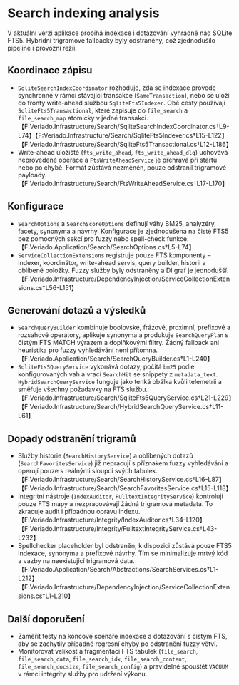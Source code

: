 # Search indexing analysis

V aktuální verzi aplikace probíhá indexace i dotazování výhradně nad SQLite FTS5. Hybridní trigramové fallbacky byly odstraněny, což zjednodušilo pipeline i provozní režii.

## Koordinace zápisu
- `SqliteSearchIndexCoordinator` rozhoduje, zda se indexace provede synchronně v rámci stávající transakce (`SameTransaction`), nebo se uloží do fronty write-ahead službou `SqliteFts5Indexer`. Obě cesty používají `SqliteFts5Transactional`, které zapisuje do `file_search` a `file_search_map` atomicky v jedné transakci.【F:Veriado.Infrastructure/Search/SqliteSearchIndexCoordinator.cs†L9-L74】【F:Veriado.Infrastructure/Search/SqliteFts5Indexer.cs†L15-L122】【F:Veriado.Infrastructure/Search/SqliteFts5Transactional.cs†L12-L186】
- Write-ahead úložiště (`fts_write_ahead`, `fts_write_ahead_dlq`) uchovává neprovedené operace a `FtsWriteAheadService` je přehrává při startu nebo po chybě. Formát zůstává nezměněn, pouze odstranil trigramové payloady.【F:Veriado.Infrastructure/Search/FtsWriteAheadService.cs†L17-L170】

## Konfigurace
- `SearchOptions` a `SearchScoreOptions` definují váhy BM25, analyzéry, facety, synonyma a návrhy. Konfigurace je zjednodušená na čisté FTS5 bez pomocných sekcí pro fuzzy nebo spell-check funkce.【F:Veriado.Application/Search/SearchOptions.cs†L5-L74】
- `ServiceCollectionExtensions` registruje pouze FTS komponenty – indexer, koordinátor, write-ahead servis, query builder, historii a oblíbené položky. Fuzzy služby byly odstraněny a DI graf je jednodušší.【F:Veriado.Infrastructure/DependencyInjection/ServiceCollectionExtensions.cs†L56-L151】

## Generování dotazů a výsledků
- `SearchQueryBuilder` kombinuje boolovské, frázové, proximní, prefixové a rozsahové operátory, aplikuje synonyma a produkuje `SearchQueryPlan` s čistým FTS MATCH výrazem a doplňkovými filtry. Žádný fallback ani heuristika pro fuzzy vyhledávání není přítomna.【F:Veriado.Application/Search/SearchQueryBuilder.cs†L1-L240】
- `SqliteFts5QueryService` vykonává dotazy, počítá `bm25` podle konfigurovaných vah a vrací `SearchHit` se snippety z `metadata_text`. `HybridSearchQueryService` funguje jako tenká obálka kvůli telemetrii a směřuje všechny požadavky na FTS službu.【F:Veriado.Infrastructure/Search/SqliteFts5QueryService.cs†L21-L229】【F:Veriado.Infrastructure/Search/HybridSearchQueryService.cs†L11-L61】

## Dopady odstranění trigramů
- Služby historie (`SearchHistoryService`) a oblíbených dotazů (`SearchFavoritesService`) již nepracují s příznakem fuzzy vyhledávání a operují pouze s reálnými sloupci svých tabulek.【F:Veriado.Infrastructure/Search/SearchHistoryService.cs†L16-L87】【F:Veriado.Infrastructure/Search/SearchFavoritesService.cs†L15-L118】
- Integritní nástroje (`IndexAuditor`, `FulltextIntegrityService`) kontrolují pouze FTS mapy a nezpracovávají žádná trigramová metadata. To zkracuje audit i případnou opravu indexu.【F:Veriado.Infrastructure/Integrity/IndexAuditor.cs†L34-L120】【F:Veriado.Infrastructure/Integrity/FulltextIntegrityService.cs†L43-L232】
- Spellchecker placeholder byl odstraněn; k dispozici zůstává pouze FTS5 indexace, synonyma a prefixové návrhy. Tím se minimalizuje mrtvý kód a vazby na neexistující trigramová data.【F:Veriado.Application/Search/Abstractions/SearchServices.cs†L1-L212】【F:Veriado.Infrastructure/DependencyInjection/ServiceCollectionExtensions.cs†L1-L210】

## Další doporučení
- Zaměřit testy na koncové scénáře indexace a dotazování s čistým FTS, aby se zachytily případné regresní chyby po odstranění fuzzy větví.
- Monitorovat velikost a fragmentaci FTS tabulek (`file_search`, `file_search_data`, `file_search_idx`, `file_search_content`, `file_search_docsize`, `file_search_config`) a pravidelně spouštět `VACUUM` v rámci integrity služby pro udržení výkonu.
